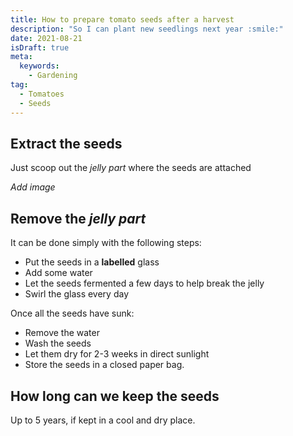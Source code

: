 ```yaml
---
title: How to prepare tomato seeds after a harvest
description: "So I can plant new seedlings next year :smile:"
date: 2021-08-21
isDraft: true
meta:
  keywords:
    - Gardening
tag:
  - Tomatoes
  - Seeds
---
```


## Extract the seeds

Just scoop out the _jelly part_ where the seeds are attached

_Add image_

## Remove the _jelly part_

It can be done simply with the following steps:

- Put the seeds in a **labelled** glass
- Add some water
- Let the seeds fermented a few days to help break the jelly
- Swirl the glass every day

Once all the seeds have sunk:

- Remove the water
- Wash the seeds
- Let them dry for 2-3 weeks in direct sunlight
- Store the seeds in a closed paper bag.

## How long can we keep the seeds

Up to 5 years, if kept in a cool and dry place.
